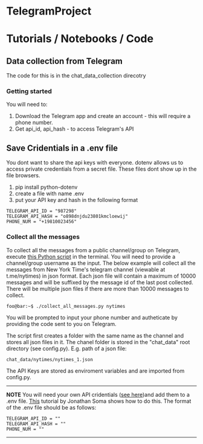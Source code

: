 # TelegramProject

# Tutorials / Notebooks / Code

## Data collection from Telegram 
The code for this is in the chat_data_collection direcotry 

### Getting started
You will need to:
1. Download the Telegram app and create an account - this will require a phone number.
2. Get api_id, api_hash - to access Telegram's API

## Save Cridentials in a .env file 
You dont want to share the api keys with everyone. dotenv allows us to access private credentials from a secret file. These files dont show up in the file browsers. 

1. pip install python-dotenv
2. create a file with name .env 
3. put your API key and hash in the following format

```
TELEGRAM_API_ID = "987298"
TELEGRAM_API_HASH = "o898dnjdu23801kmcloewij"
PHONE_NUM = "+19810023456"

```


### Collect all the messages 
To collect all the messages from a public channel/group on Telegram, execute [this Python script](https://github.com/IshitaGopal/TelegramProject/blob/code_for_data_collection/code/collect_all_messages.py) in the terminal. You will need to provide a channel/group username as the input. The below example will collect all the messages from New York Time's telegram channel (viewable at t.me/nytimes) in json format. Each json file will contain a maximum of 10000 messages and will be suffixed by the message id of the last post collected. There will be multiple json files if there are more than 10000 messages to collect.
     
```console
foo@bar:~$ ./collect_all_messages.py nytimes
```
You will be prompted to input your phone number and autheticate by providing the code sent to you on Telegram. 

The script first creates a folder with the same name as the channel and stores all  json files in it. The chanel folder is stored in the "chat_data" root directory (see config.py). E.g. path of a json file:
 
 ```
chat_data/nytimes/nytimes_1.json
```

The API Keys are stored as enviroment variables and are imported from config.py.

---
**NOTE**
 You will need your own API cridentials ([see here](https://docs.telethon.dev/en/stable/basic/signing-in.html))and add them to a .env file.  [This](https://www.youtube.com/watch?v=YdgIWTYQ69A) tutorial by Jonathan Soma shows how to do this. The format of the .env file should be as follows:

```
TELEGRAM_API_ID = ""
TELEGRAM_API_HASH = ""
PHONE_NUM = ""

```
---



 

